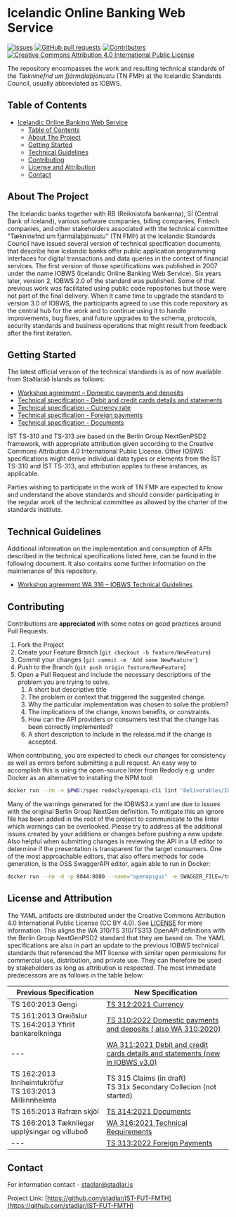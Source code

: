 
# Icelandic Online Banking Web Service
[![Issues](https://img.shields.io/github/issues/stadlar/IST-FUT-FMTH?v_DATE)](https://github.com/stadlar/IST-FUT-FMTH/issues?q=is%3Aissue+is%3Aopen)
[![GitHub pull requests](https://img.shields.io/github/issues-pr/Stadlar/IST-FUT-FMTH?v_DATE)](https://github.com/stadlar/IST-FUT-FMTH/pulls?q=is%3Apr+is%3Aopen)
[![Contributors](https://img.shields.io/github/contributors/stadlar/IST-FUT-FMTH?v_DATE)](https://github.com/stadlar/IST-FUT-FMTH/graphs/contributors)
[![Creative Commons Attribution 4.0 International Public License](https://img.shields.io/badge/license-CCBY4.0-brightgreen)](https://github.com/stadlar/IST-FUT-FMTH/blob/master/LICENSE.txt)
<!-- ![Lates release by date](https://img.shields.io/github/v/release/Stadlar/IST-FUT-FMTH) -->

The repository encompasses the work and resulting technical standards of the *Tækninefnd um fjármálaþjónustu* (TN FMÞ) at the Icelandic Standards Council, usually abbreviated as IOBWS.

<!-- TABLE OF CONTENTS -->
## Table of Contents

- [Icelandic Online Banking Web Service](#icelandic-online-banking-web-service)
  - [Table of Contents](#table-of-contents)
  - [About The Project](#about-the-project)
  - [Getting Started](#getting-started)
  - [Technical Guidelines](#technical-guidelines)
  - [Contributing](#contributing)
  - [License and Attribution](#license-and-attribution)
  - [Contact](#contact)

<!-- ABOUT THE PROJECT -->
## About The Project

The Icelandic banks together with RB (Reiknistofa bankanna), SÍ (Central Bank of Iceland), various software companies, billing companies, Fintech companies, and other stakeholders associated with the technical committee "Tækninefnd um fjármálaþjónustu" (TN FMÞ) at the Icelandic Standards Council have issued several version of technical specification documents, that describe how Icelandic banks offer public application programming interfaces for digital transactions and data queries in the context of financial services.
The first version of those specifications was published in 2007 under the name IOBWS (Icelandic Online Banking Web Service).
Six years later, version 2, IOBWS 2.0 of the standard was published. Some of that previous work was facilitated using public code repositories but those were not part of the final delivery.
When it came time to upgrade the standard to version 3.0 of IOBWS, the participants agreed to use this code repository as the central hub for the work and to continue using it to handle improvements, bug fixes, and future upgrades to the schema, protocols, security standards and business operations that might result from feedback after the first iteration.

<!-- GETTING STARTED -->
## Getting Started

The latest official version of the technical standards is as of now available from Staðlaráð Íslands as follows:

* [Workshop agreement – Domestic payments and deposits](https://stadlar.is/stadlabudin/vara/?ProductName=IST-WA-310-2020)
* [Technical specification - Debit and credit cards details and statements](https://stadlar.is/stadlabudin/vara/?ProductName=IST-TS-311-2021)
* [Technical specification - Currency rate](https://stadlar.is/stadlabudin/vara/?ProductName=IST-TS-312-2021)
* [Technical specification - Foreign payments](https://stadlar.is/stadlabudin/vara/?ProductName=IST-TS-313-2021)
* [Technical specification - Documents](https://stadlar.is/stadlabudin/vara/?ProductName=IST-TS-314-2021)

ÍST TS-310 and TS-313 are based on the Berlin Group NextGenPSD2 framework, with appropriate attribution given according to the Creative Commons Attribution 4.0 International Public License. Other IOBWS specifications might derive individual data types or elements from the ÍST TS-310 and ÍST TS-313, and attribution applies to these instances, as applicable.

Parties wishing to participate in the work of TN FMÞ are expected to know and understand the above standards and should consider participating in the regular work of the technical committee as allowed by the charter of the standards institute.

<!-- TECHNICAL DETAILS -->
## Technical Guidelines

Additional information on the implementation and consumption of APIs described in the technical specifications listed here, 
can be found in the following document. It also contains some further information on the maintenance of this repository.  

* [Workshop agreement WA 316 – IOBWS Technical Guidelines](Deliverables/%C3%8DST%20WA%20316_2022%20IOBWS%203.0%20Technical%20Guidelines.pdf)

<!-- CONTRIBUTING -->
## Contributing

Contributions are **appreciated** with some notes on good practices around Pull Requests.

1. Fork the Project
2. Create your Feature Branch (`git checkout -b feature/NewFeature`)
3. Commit your changes (`git commit -m 'Add some NewFeature'`)
4. Push to the Branch (`git push origin feature/NewFeature`)
5. Open a Pull Request and include the necessary descriptions of the problem you are trying to solve.
    1. A short but descriptive title
    2. The problem or context that triggered the suggested change.
    3. Why the particular implementation was chosen to solve the problem?
    4. The implications of the change, known benefits, or constraints.
    5. How can the API providers or consumers test that the change has been correctly implemented?
    6. A short description to include in the release.md if the change is accepted.

When contributing, you are expected to check our changes for consistency as well as errors before 
submitting a pull request. An easy way to accomplish this is using the open-source linter from 
Redocly e.g. under Docker as an alternative to installing the NPM tool:

```bash
docker run --rm -v $PWD:/spec redocly/openapi-cli lint 'Deliverables/IOBWS3.0.yaml'
```

Many of the warnings generated for the IOBWS3.x.yaml are due to issues with the original Berlin Group NextGen definition. To mitigate this an ignore file has 
been added in the root of the project to communicate to the linter which warnings can be overlooked. Please try to address all the additional issues created by your 
additions or changes before pushing a new update.
Also helpful when submitting changes is reviewing the API in a UI editor to determine if the presentation is transparent for the target consumers.
One of the most approachable editors, that also offers methods for code generation, is the OSS SwaggerAPI editor, again able to run in Docker:

```bash
docker run --rm -d -p 8044:8080 --name="openapigui" -e SWAGGER_FILE=/tmp/Deliverables/IOBWS3.0.yaml -v $PWD:/tmp swaggerapi/swagger-editor
```

<!-- LICENSE -->
## License and Attribution

The YAML artifacts are distributed under the Creative Commons Attribution 4.0 International Public License (CC BY 4.0). See [LICENSE](LICENSE.txt) for more information. This aligns the WA 310/TS 310/TS313 OpenAPI definitions with the Berlin Group NextGenPSD2 standard that they are based on. The YAML specifications are also in part an update to the previous IOBWS technical standards that referenced the MIT license with similar open permissions for commercial use, distribution, and private use. They can therefore be used by stakeholders as long as attribution is respected. The most immediate  predecessors are as follows in the table below:

| Previous Specification                                         | New Specification |
|----------------------------------------------------------------|--------------------------------|
| TS 160:2013 Gengi                                              | [TS 312:2021 Currency](https://github.com/stadlar/IST-FUT-FMTH/blob/8a2e3d012c873c61eb3d205bc093e043aadaa7a4/Deliverables/%C3%8DST-TS-312_2021%20Currency.pdf)           |    
| TS 161:2013 Greiðslur<br>TS 164:2013 Yfirlit bankareikninga    | [TS 310:2022 Domestic payments and deposits ( also WA 310:2020)](Deliverables/%C3%8DST%20TS%20310_2022%20Domestic%20payments%20and%20deposits.pdf)                  |  
| ---                                                            | [WA 311:2021 Debit and credit cards details and statements (new in IOBWS v3.0)](https://github.com/stadlar/IST-FUT-FMTH/blob/8a2e3d012c873c61eb3d205bc093e043aadaa7a4/Deliverables/%C3%8DST-TS-311_2021%20Debit%20and%20credit%20cards%20details%20and%20statements.pdf)                  |  
| TS 162:2013 Innheimtukröfur<br>TS 163:2013 Milliinnheimta      | TS 315 Claims (in draft)<br>TS 31x Secondary Collecion (not started)                         |  
| TS 165:2013 Rafræn skjöl                                       | [TS 314:2021 Documents](https://github.com/stadlar/IST-FUT-FMTH/blob/master/Deliverables/)                    |  
| TS 166:2013 Tæknilegar upplýsingar og villuboð                 | [WA 316:2021 Technical Requirements](Verkáttur%205/ÍST%20WA%20316_2021%20IOBWS%203.0%20Technical%20Guidelines)       |  
| ---                                                            | [TS 313:2022 Foreign Payments](Deliverables/%C3%8DST%20TS%20313_2022%20Foreign%20payments.pdf)             |  


<!-- CONTACT -->
## Contact

For information contact - stadlar@stadlar.is

Project Link: [https://github.com/stadlar/IST-FUT-FMTH](https://github.com/stadlar/IST-FUT-FMTH)
